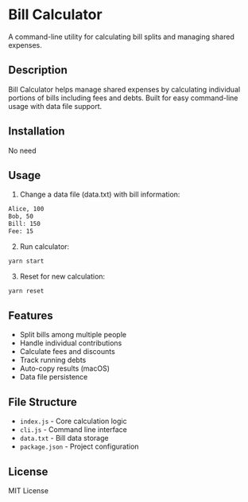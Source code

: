 # Bill Calculator

A command-line utility for calculating bill splits and managing shared expenses.

## Description

Bill Calculator helps manage shared expenses by calculating individual portions of bills including fees and debts. Built for easy command-line usage with data file support.

## Installation

No need

## Usage

1. Change a data file (data.txt) with bill information:

```txt
Alice, 100
Bob, 50
Bill: 150
Fee: 15
```

2. Run calculator:

```bash
yarn start
```

3. Reset for new calculation:

```bash
yarn reset
```

## Features

- Split bills among multiple people
- Handle individual contributions
- Calculate fees and discounts
- Track running debts
- Auto-copy results (macOS)
- Data file persistence

## File Structure

- `index.js` - Core calculation logic
- `cli.js` - Command line interface
- `data.txt` - Bill data storage
- `package.json` - Project configuration

## License

MIT License
